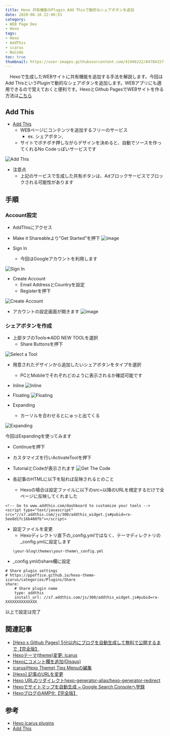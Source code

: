```yaml
---
title: Hexo 共有機能のPlugin Add Thisで動的なシェアボタンを追加
date: 2020-06-16 22:49:53
category:
- WEB Page Dev
- Hexo
tags: 
- Hexo
- AddThis
- icarus
- NoCode
toc: true
thumbnail: https://user-images.githubusercontent.com/41946222/84784157-f55c4e80-b024-11ea-98c8-b4500d84cf91.png
---
```


　Hexoで生成したWEBサイトに共有機能を追加する手法を解説します。今回はAdd ThisというPluginで動的なシェアボタンを追加します。WEBアプリにも適用できるので覚えておくと便利です。HexoとGithub PagesでWEBサイトを作る方法は[こちら](/Hexo-x-Github-Pages-5分以内にブログを自動生成して無料で公開するまで/)

<!-- toc -->

## Add This
- [Add This](https://www.addthis.com/) 
    - WEBページにコンテンツを追加するフリーのサービス
        - ex. シェアボタン, 
    - サイトでポチポチ押しながらデザインを決めると、自動でソースを作ってくれるNo Codeっぽいサービスです

![Add This](https://user-images.githubusercontent.com/41946222/84783273-06f12680-b024-11ea-99ea-a6f71841ea66.png)

- 注意点
    - 上記のサービスで生成した共有ボタンは、Adブロックサービスでブロックされる可能性があります

## 手順
### Account設定

- AddThisにアクセス
- Make it Shareableより”Get Started”を押下
![image](https://user-images.githubusercontent.com/41946222/84784245-102ec300-b025-11ea-8b65-c3a558c9c06e.png)

- Sign In
    - 今回はGoogleアカウントを利用します

![Sign In](https://user-images.githubusercontent.com/41946222/84784570-70be0000-b025-11ea-82f0-f7560a7bd8e2.png)

- Create Account
    - Email AddressとCountryを設定
    - Registerを押下

![Create Account](https://user-images.githubusercontent.com/41946222/84784965-e1fdb300-b025-11ea-958e-621840414a54.png)

- アカウントの設定画面が開きます
![image](https://user-images.githubusercontent.com/41946222/84785193-2be69900-b026-11ea-8b79-3301dea74cde.png)


### シェアボタンを作成
- 上部タブのTools⇒ADD NEW TOOLを選択
    - Share Buttonsを押下

![Select a Tool](https://user-images.githubusercontent.com/41946222/84785585-9dbee280-b026-11ea-8655-935974398883.png)

- 用意されたデザインから追加したいシェアボタンをタイプを選択
    - PCとMobileでそれぞれどのように表示されるか確認可能です

-  Inline
![Inline](https://user-images.githubusercontent.com/41946222/84787565-1aeb5700-b029-11ea-96fc-2857ffb3fcef.png)

- Floating
![Floating](https://user-images.githubusercontent.com/41946222/84787847-6c93e180-b029-11ea-8852-7b8d87e2d07b.png)

- Expanding
    - カーソルを合わせるとにゅっと出てくる

![Expanding](https://user-images.githubusercontent.com/41946222/84788246-e4faa280-b029-11ea-8d96-589db54fca4e.png)


今回はExpandingを使ってみます  

- Continueを押下
- カスタマイズを行いActivateToolを押下

-  TutorialとCodeが表示されます
![Get The Code](https://user-images.githubusercontent.com/41946222/84789303-0c05a400-b02b-11ea-8b76-0ccd3ef42d15.png)


- 各記事のHTMLに以下を貼れば反映されるとのこと
    - Hexoの場合は設定ファイルに以下のsrc=以降のURLを規定するだけで全ページに反映してくれました
```
<!-- Go to www.addthis.com/dashboard to customize your tools -->
<script type="text/javascript" src="//s7.addthis.com/js/300/addthis_widget.js#pubid=ra-5ee8d1fc16b460fb"></script>
```

- 設定ファイルを変更
    - Hexoディレクトリ直下の_config.ymlではなく、テーマディレクトリの_config.ymlに設定します
    ```
    \your-blog\themes\your-theme\_config.yml
    ```
- _config.ymlのshare欄に設定
```
# Share plugin settings
# https://ppoffice.github.io/hexo-theme-icarus/categories/Plugins/Share
share:
    # Share plugin name
    type: addthis
    install_url: //s7.addthis.com/js/300/addthis_widget.js#pubid=ra-XXXXXXXXXXXXXX
```

以上で設定は完了


## 関連記事
- [[Hexo x Github Pages] 5分以内にブログを自動生成して無料で公開するまで【完全版】](/Hexo-x-Github-Pages-5分以内にブログを自動生成して無料で公開するまで/)
- [Hexoテーマ(theme)変更: icarus](/Hexoテーマ-theme-変更-icarus/)
- [Hexoにコメント欄を追加(Disqus)](/Hexoにコメント欄を追加-Disqus/)
- [icarus(Hexo Theme) Tips Menuの編集](/icarus-Hexo-Theme-Tips-Menuの編集/)
- [[Hexo] 記事のURLを変更](/Hexo-記事のURLを変更/)
- [Hexo URLのリダイレクトhexo-generator-alias/hexo-generator-redirect](/Hexo-URLのリダイレクト-hexo-generator-alias-hexo-generator-redirect/)
- [Hexoでサイトマップを自動生成 ~ Google Search Consoleへ登録](/Hexoでサイトマップを自動生成-Google-Search-Consoleへ登録/)
- [HexoブログのAMP化【完全版】](/HexoブログのAMP化/)

## 参考
- [Hexo icarus plugins](https://ppoffice.github.io/hexo-theme-icarus/categories/Plugins/Share)
- [Add This](https://www.addthis.com/) 